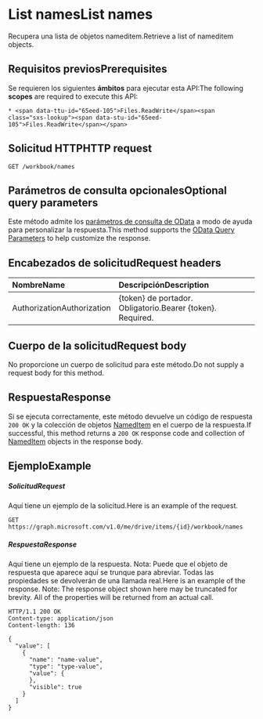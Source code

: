 # <a name="list-names"></a><span data-ttu-id="65eed-101">List names</span><span class="sxs-lookup"><span data-stu-id="65eed-101">List names</span></span>

<span data-ttu-id="65eed-102">Recupera una lista de objetos nameditem.</span><span class="sxs-lookup"><span data-stu-id="65eed-102">Retrieve a list of nameditem objects.</span></span>
## <a name="prerequisites"></a><span data-ttu-id="65eed-103">Requisitos previos</span><span class="sxs-lookup"><span data-stu-id="65eed-103">Prerequisites</span></span>
<span data-ttu-id="65eed-104">Se requieren los siguientes **ámbitos** para ejecutar esta API:</span><span class="sxs-lookup"><span data-stu-id="65eed-104">The following **scopes** are required to execute this API:</span></span> 

    * <span data-ttu-id="65eed-105">Files.ReadWrite</span><span class="sxs-lookup"><span data-stu-id="65eed-105">Files.ReadWrite</span></span>

## <a name="http-request"></a><span data-ttu-id="65eed-106">Solicitud HTTP</span><span class="sxs-lookup"><span data-stu-id="65eed-106">HTTP request</span></span>
<!-- { "blockType": "ignored" } -->
```http
GET /workbook/names
```
## <a name="optional-query-parameters"></a><span data-ttu-id="65eed-107">Parámetros de consulta opcionales</span><span class="sxs-lookup"><span data-stu-id="65eed-107">Optional query parameters</span></span>
<span data-ttu-id="65eed-108">Este método admite los [parámetros de consulta de OData](http://developer.microsoft.com/en-us/graph/docs/overview/query_parameters) a modo de ayuda para personalizar la respuesta.</span><span class="sxs-lookup"><span data-stu-id="65eed-108">This method supports the [OData Query Parameters](http://developer.microsoft.com/en-us/graph/docs/overview/query_parameters) to help customize the response.</span></span>

## <a name="request-headers"></a><span data-ttu-id="65eed-109">Encabezados de solicitud</span><span class="sxs-lookup"><span data-stu-id="65eed-109">Request headers</span></span>
| <span data-ttu-id="65eed-110">Nombre</span><span class="sxs-lookup"><span data-stu-id="65eed-110">Name</span></span>      |<span data-ttu-id="65eed-111">Descripción</span><span class="sxs-lookup"><span data-stu-id="65eed-111">Description</span></span>|
|:----------|:----------|
| <span data-ttu-id="65eed-112">Authorization</span><span class="sxs-lookup"><span data-stu-id="65eed-112">Authorization</span></span>  | <span data-ttu-id="65eed-p101">{token} de portador. Obligatorio.</span><span class="sxs-lookup"><span data-stu-id="65eed-p101">Bearer {token}. Required.</span></span> |


## <a name="request-body"></a><span data-ttu-id="65eed-115">Cuerpo de la solicitud</span><span class="sxs-lookup"><span data-stu-id="65eed-115">Request body</span></span>
<span data-ttu-id="65eed-116">No proporcione un cuerpo de solicitud para este método.</span><span class="sxs-lookup"><span data-stu-id="65eed-116">Do not supply a request body for this method.</span></span>

## <a name="response"></a><span data-ttu-id="65eed-117">Respuesta</span><span class="sxs-lookup"><span data-stu-id="65eed-117">Response</span></span>

<span data-ttu-id="65eed-118">Si se ejecuta correctamente, este método devuelve un código de respuesta `200 OK` y la colección de objetos [NamedItem](../resources/nameditem.md) en el cuerpo de la respuesta.</span><span class="sxs-lookup"><span data-stu-id="65eed-118">If successful, this method returns a `200 OK` response code and collection of [NamedItem](../resources/nameditem.md) objects in the response body.</span></span>
## <a name="example"></a><span data-ttu-id="65eed-119">Ejemplo</span><span class="sxs-lookup"><span data-stu-id="65eed-119">Example</span></span>
##### <a name="request"></a><span data-ttu-id="65eed-120">Solicitud</span><span class="sxs-lookup"><span data-stu-id="65eed-120">Request</span></span>
<span data-ttu-id="65eed-121">Aquí tiene un ejemplo de la solicitud.</span><span class="sxs-lookup"><span data-stu-id="65eed-121">Here is an example of the request.</span></span>
<!-- {
  "blockType": "request",
  "name": "get_names"
}-->
```http
GET https://graph.microsoft.com/v1.0/me/drive/items/{id}/workbook/names
```
##### <a name="response"></a><span data-ttu-id="65eed-122">Respuesta</span><span class="sxs-lookup"><span data-stu-id="65eed-122">Response</span></span>
<span data-ttu-id="65eed-p102">Aquí tiene un ejemplo de la respuesta. Nota: Puede que el objeto de respuesta que aparece aquí se trunque para abreviar. Todas las propiedades se devolverán de una llamada real.</span><span class="sxs-lookup"><span data-stu-id="65eed-p102">Here is an example of the response. Note: The response object shown here may be truncated for brevity. All of the properties will be returned from an actual call.</span></span>
<!-- {
  "blockType": "response",
  "truncated": true,
  "@odata.type": "microsoft.graph.namedItem",
  "isCollection": true
} -->
```http
HTTP/1.1 200 OK
Content-type: application/json
Content-length: 136

{
  "value": [
    {
      "name": "name-value",
      "type": "type-value",
      "value": {
      },
      "visible": true
    }
  ]
}
```

<!-- uuid: 8fcb5dbc-d5aa-4681-8e31-b001d5168d79
2015-10-25 14:57:30 UTC -->
<!-- {
  "type": "#page.annotation",
  "description": "List names",
  "keywords": "",
  "section": "documentation",
  "tocPath": ""
}-->